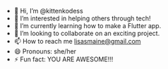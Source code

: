 - 👋 Hi, I’m @kittenkodess
- 👀 I’m interested in helping others through tech! 
- 🌱 I’m currently learning how to make a Flutter app.
- 💞️ I’m looking to collaborate on an exciting project.
- 📫 How to reach me lisasmaine@gmail.com
- 😄 Pronouns: she/her
- ⚡ Fun fact: YOU ARE AWESOME!!!

<!---
kittenkodess/kittenkodess is a ✨ special ✨ repository because its `README.md` (this file) appears on your GitHub profile.
You can click the Preview link to take a look at your changes.
--->
